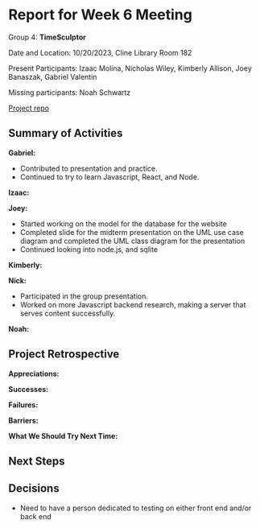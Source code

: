 # Report for Week 6 Meeting

Group 4: **TimeSculptor**

Date and Location: 10/20/2023, Cline Library Room 182

Present Participants: Izaac Molina, Nicholas Wiley, Kimberly Allison, Joey Banaszak, Gabriel Valentin

Missing participants: Noah Schwartz

[Project repo](https://github.com/nickw409/TimeSculptor)

## **Summary of Activities**

**Gabriel:**

- Contributed to presentation and practice.
- Continued to try to learn Javascript, React, and Node.

**Izaac:**


**Joey:**

- Started working on the model for the database for the website
- Completed slide for the midterm presentation on the UML use case diagram and completed the UML class diagram for the presentation 
- Continued looking into node.js, and sqlite

**Kimberly:**


**Nick:**

- Participated in the group presentation.
- Worked on more Javascript backend research, making a server that serves content successfully.

**Noah:**


## **Project Retrospective**

**Appreciations:** 

**Successes:** 

**Failures:** 

**Barriers:** 

**What We Should Try Next Time:** 

## **Next Steps**


## **Decisions**

- Need to have a person dedicated to testing on either front end and/or back end


